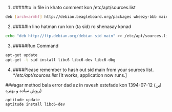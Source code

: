 
1. #####to in file  in khato comment kon /etc/apt/sources.list
```bash 
deb [arch=armhf] http://debian.beagleboard.org/packages wheezy-bbb main

```
2. #####In lino hatman run kon (ta sid) ro shenasay konad
```bash
echo "deb http://ftp.debian.org/debian sid main" >> /etc/apt/sources.list
```
3. #####Run Command
```bash
apt-get update
apt-get -t sid install libc6 libc6-dev libc6-dbg
```
4. ####Please remember to hash out sid main from your sources list. **/etc/apt/sources.list* [It works, application now runs.]


###agar method bala error dad az in ravesh estefade kon 1394-07-12 (این روش ساده و بهتره)  
```bash
aptitude update
aptitude install libc6-dev
```
